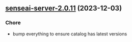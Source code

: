 

## [senseai-server-2.0.11](https://github.com/truecharts/charts/compare/senseai-server-2.0.10...senseai-server-2.0.11) (2023-12-03)

### Chore

- bump everything to ensure catalog has latest versions
  
  